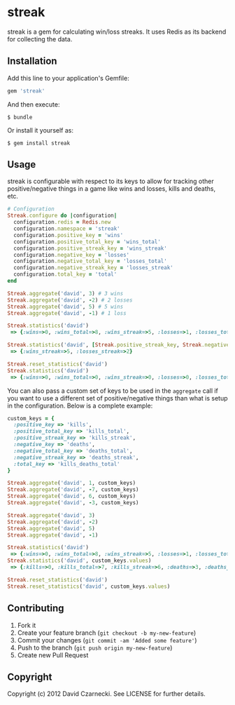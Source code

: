 # streak

streak is a gem for calculating win/loss streaks. It uses Redis as its backend for collecting the data.

## Installation

Add this line to your application's Gemfile:

```ruby
gem 'streak'
```

And then execute:

```
$ bundle
```

Or install it yourself as:

```
$ gem install streak
```

## Usage

streak is configurable with respect to its keys to allow for tracking other positive/negative things in a game like wins and losses, kills and deaths, etc.

```ruby
# Configuration
Streak.configure do |configuration|
  configuration.redis = Redis.new
  configuration.namespace = 'streak'
  configuration.positive_key = 'wins'
  configuration.positive_total_key = 'wins_total'
  configuration.positive_streak_key = 'wins_streak'
  configuration.negative_key = 'losses'
  configuration.negative_total_key = 'losses_total'
  configuration.negative_streak_key = 'losses_streak'
  configuration.total_key = 'total'
end

Streak.aggregate('david', 3) # 3 wins
Streak.aggregate('david', -2) # 2 losses
Streak.aggregate('david', 5) # 5 wins
Streak.aggregate('david', -1) # 1 loss

Streak.statistics('david')
 => {:wins=>0, :wins_total=>8, :wins_streak=>5, :losses=>1, :losses_total=>3, :losses_streak=>2, :total=>11}

Streak.statistics('david', [Streak.positive_streak_key, Streak.negative_streak_key])
 => {:wins_streak=>5, :losses_streak=>2}

Streak.reset_statistics('david')
Streak.statistics('david')
 => {:wins=>0, :wins_total=>0, :wins_streak=>0, :losses=>0, :losses_total=>0, :losses_streak=>0, :total=>0}
```

You can also pass a custom set of keys to be used in the `aggregate` call if you want to
use a different set of positive/negative things than what is setup in the configuration.
Below is a complete example:

```ruby
custom_keys = {
  :positive_key => 'kills',
  :positive_total_key => 'kills_total',
  :positive_streak_key => 'kills_streak',
  :negative_key => 'deaths',
  :negative_total_key => 'deaths_total',
  :negative_streak_key => 'deaths_streak',
  :total_key => 'kills_deaths_total'
}

Streak.aggregate('david', 1, custom_keys)
Streak.aggregate('david', -7, custom_keys)
Streak.aggregate('david', 6, custom_keys)
Streak.aggregate('david', -3, custom_keys)

Streak.aggregate('david', 3)
Streak.aggregate('david', -2)
Streak.aggregate('david', 5)
Streak.aggregate('david', -1)

Streak.statistics('david')
 => {:wins=>0, :wins_total=>8, :wins_streak=>5, :losses=>1, :losses_total=>3, :losses_streak=>2, :total=>11}
Streak.statistics('david', custom_keys.values)
 => {:kills=>0, :kills_total=>7, :kills_streak=>6, :deaths=>3, :deaths_total=>10, :deaths_streak=>7, :kills_deaths_total=>17}

Streak.reset_statistics('david')
Streak.reset_statistics('david', custom_keys.values)
```

## Contributing

1. Fork it
2. Create your feature branch (`git checkout -b my-new-feature`)
3. Commit your changes (`git commit -am 'Added some feature'`)
4. Push to the branch (`git push origin my-new-feature`)
5. Create new Pull Request

## Copyright

Copyright (c) 2012 David Czarnecki. See LICENSE for further details.
